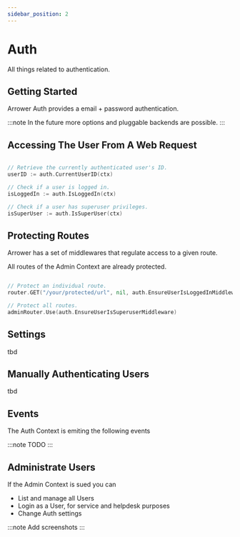 ```yaml
---
sidebar_position: 2
---
```


# Auth

All things related to authentication.

## Getting Started
Arrower Auth provides a email + password authentication.

:::note
In the future more options and pluggable backends are possible.
:::


## Accessing The User From A Web Request

```go

// Retrieve the currently authenticated user's ID.
userID := auth.CurrentUserID(ctx)

// Check if a user is logged in.
isLoggedIn := auth.IsLoggedIn(ctx)

// Check if a user has superuser privileges.
isSuperUser := auth.IsSuperUser(ctx)

```


## Protecting Routes
Arrower has a set of middlewares that regulate access to a given route.

All routes of the Admin Context are already protected. 

```go

// Protect an individual route.
router.GET("/your/protected/url", nil, auth.EnsureUserIsLoggedInMiddleware)

// Protect all routes.
adminRouter.Use(auth.EnsureUserIsSuperuserMiddleware)

```


## Settings
tbd


## Manually Authenticating Users
tbd


## Events
The Auth Context is emiting the following events

:::note
TODO
:::


## Administrate Users
If the Admin Context is sued you can

* List and manage all Users
* Login as a User, for service and helpdesk purposes
* Change Auth settings

:::note
Add screenshots
:::